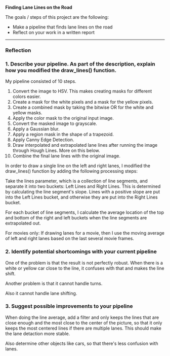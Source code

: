 
**Finding Lane Lines on the Road**

The goals / steps of this project are the following:
* Make a pipeline that finds lane lines on the road
* Reflect on your work in a written report


---

### Reflection

### 1. Describe your pipeline. As part of the description, explain how you modified the draw_lines() function.

My pipeline consisted of 10 steps. 

1. Convert the image to HSV. This makes creating masks for different colors easier.
2. Create a mask for the white pixels and a mask for the yellow pixels.
3. Create a combined mask by taking the bitwise OR for the white and yellow masks.
4. Apply the color mask to the original input image.
5. Convert the masked image to grayscale.
6. Apply a Gaussian blur.
7. Apply a region mask in the shape of a trapezoid.
8. Apply Canny Edge Detection.
9. Draw interpolated and extrapolated lane lines after running the image through Hough Lines. More on this below.
10. Combine the final lane lines with the original image.

In order to draw a single line on the left and right lanes, I modified the draw_lines() function by adding the following processing steps:

Take the lines parameter, which is a collection of line segments, and separate it into two buckets: Left Lines and Right Lines. This is determined by calculating the line segment's slope. Lines with a positive slope are put into the Left Lines bucket, and otherwise they are put into the Right Lines bucket. 

For each bucket of line segments, I calculate the average location of the top and bottom of the right and left buckets when the line segments are extrapolated out.

For movies only: If drawing lanes for a movie, then I use the moving average of left and right lanes based on the last several movie frames. 



### 2. Identify potential shortcomings with your current pipeline

One of the problem is that the result is not perfectly robust. When there is a white or yellow car close to the line, it confuses with that and makes the line shift. 

Another problem is that it cannot handle turns. 

Also it cannot handle lane shifting. 


### 3. Suggest possible improvements to your pipeline

When doing the line average, add a filter and only keeps the lines that are close enough and the most close to the center of the picture, so that it only keeps the most centered lines if there are multiple lanes. This should make the lane detaction more stable. 

Also determine other objects like cars, so that there's less confusion with lanes. 

